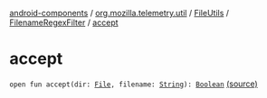 [android-components](../../../index.md) / [org.mozilla.telemetry.util](../../index.md) / [FileUtils](../index.md) / [FilenameRegexFilter](index.md) / [accept](./accept.md)

# accept

`open fun accept(dir: `[`File`](https://developer.android.com/reference/java/io/File.html)`, filename: `[`String`](https://kotlinlang.org/api/latest/jvm/stdlib/kotlin/-string/index.html)`): `[`Boolean`](https://kotlinlang.org/api/latest/jvm/stdlib/kotlin/-boolean/index.html) [(source)](https://github.com/mozilla-mobile/android-components/blob/master/components/service/telemetry/src/main/java/org/mozilla/telemetry/util/FileUtils.java#L42)